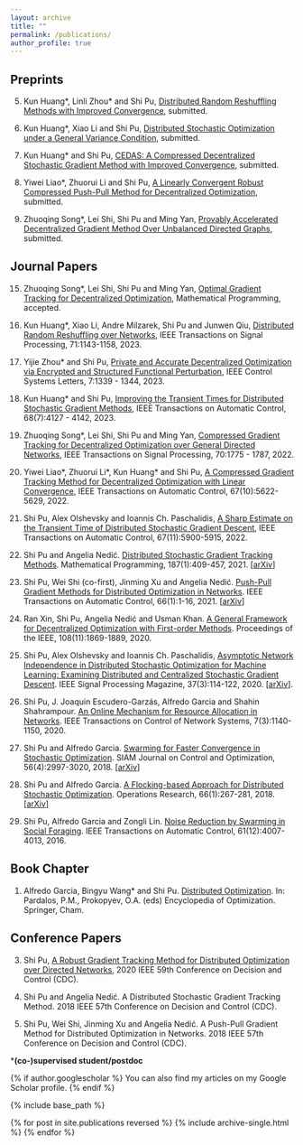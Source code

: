 ```yaml
---
layout: archive
title: ""
permalink: /publications/
author_profile: true
---
```


Preprints
----
5. Kun Huang\*, Linli Zhou\* and Shi Pu, [Distributed Random Reshuffling Methods with Improved Convergence](https://arxiv.org/abs/2306.12037), submitted.

4. Kun Huang*, Xiao Li and Shi Pu, [Distributed Stochastic Optimization under a General Variance Condition](https://arxiv.org/abs/2301.12677), submitted.

3. Kun Huang* and Shi Pu, [CEDAS: A Compressed Decentralized Stochastic Gradient Method with Improved Convergence](https://arxiv.org/abs/2301.05872), submitted.

2. Yiwei Liao*, Zhuorui Li and Shi Pu, [A Linearly Convergent Robust Compressed Push-Pull Method for Decentralized Optimization](https://arxiv.org/abs/2303.07091), submitted.

1. Zhuoqing Song*, Lei Shi, Shi Pu and Ming Yan, [Provably Accelerated Decentralized Gradient Method Over Unbalanced Directed Graphs](https://arxiv.org/pdf/2107.12065.pdf), submitted.

Journal Papers
----
15. Zhuoqing Song*, Lei Shi, Shi Pu and Ming Yan, [Optimal Gradient Tracking for Decentralized Optimization](https://arxiv.org/pdf/2110.05282.pdf), Mathematical Programming, accepted.

14. Kun Huang*, Xiao Li, Andre Milzarek, Shi Pu and Junwen Qiu, [Distributed Random Reshuffling over Networks](https://arxiv.org/pdf/2112.15287.pdf), IEEE Transactions on Signal Processing, 71:1143-1158, 2023.

13. Yijie Zhou* and Shi Pu, [Private and Accurate Decentralized Optimization via Encrypted and Structured Functional Perturbation](https://arxiv.org/pdf/2209.01756.pdf), IEEE Control Systems Letters, 7:1339 - 1344, 2023.

12. Kun Huang* and Shi Pu, [Improving the Transient Times for Distributed Stochastic Gradient Methods](https://ieeexplore.ieee.org/document/9865230), IEEE Transactions on Automatic Control, 68(7):4127 - 4142, 2023.

11. Zhuoqing Song*, Lei Shi, Shi Pu and Ming Yan, [Compressed Gradient Tracking for Decentralized Optimization over General Directed Networks](https://ieeexplore.ieee.org/abstract/document/9737402), IEEE Transactions on Signal Processing, 70:1775 - 1787, 2022.

10. Yiwei Liao\*,  Zhuorui Li\*, Kun Huang* and Shi Pu, [A Compressed Gradient Tracking Method for Decentralized Optimization with Linear Convergence](https://ieeexplore.ieee.org/abstract/document/9789732), IEEE Transactions on Automatic Control, 67(10):5622-5629, 2022.

9. Shi Pu, Alex Olshevsky and Ioannis Ch. Paschalidis, [A Sharp Estimate on the Transient Time of Distributed Stochastic Gradient Descent](https://ieeexplore.ieee.org/abstract/document/9609587), IEEE Transactions on Automatic Control, 67(11):5900-5915, 2022.

8. Shi Pu and Angelia Nedić. [Distributed Stochastic Gradient Tracking Methods](https://link.springer.com/article/10.1007/s10107-020-01487-0). Mathematical Programming, 187(1):409-457, 2021. [[arXiv](https://arxiv.org/pdf/1805.11454.pdf)]

7. Shi Pu, Wei Shi (co-first), Jinming Xu and Angelia Nedić. [Push-Pull Gradient Methods for Distributed Optimization in Networks](https://ieeexplore.ieee.org/abstract/document/8988200). IEEE Transactions on Automatic Control, 66(1):1-16, 2021. [[arXiv](https://arxiv.org/pdf/1810.06653.pdf)]

6. Ran Xin, Shi Pu, Angelia Nedić and Usman Khan. [A General Framework for Decentralized Optimization with First-order Methods](https://ieeexplore.ieee.org/abstract/document/9241497). Proceedings of the IEEE, 108(11):1869-1889, 2020.

5. Shi Pu, Alex Olshevsky and Ioannis Ch. Paschalidis, [Asymptotic Network Independence in Distributed Stochastic Optimization for Machine Learning: Examining Distributed and Centralized Stochastic Gradient Descent](https://ieeexplore.ieee.org/abstract/document/9084351). IEEE Signal Processing Magazine, 37(3):114-122, 2020. [[arXiv](https://arxiv.org/pdf/1906.12345.pdf)].

4. Shi Pu, J. Joaquin Escudero-Garzás, Alfredo Garcia and Shahin Shahrampour. [An Online Mechanism for Resource Allocation in Networks](https://ieeexplore.ieee.org/abstract/document/8950126). IEEE Transactions on Control of Network Systems, 7(3):1140-1150, 2020.

3. Shi Pu and Alfredo Garcia. [Swarming for Faster Convergence in Stochastic Optimization](https://epubs.siam.org/doi/abs/10.1137/17M1111085). SIAM Journal on Control and Optimization, 56(4):2997-3020, 2018. [[arXiv](https://arxiv.org/pdf/1806.04207.pdf)]

2. Shi Pu and Alfredo Garcia. [A Flocking-based Approach for Distributed Stochastic Optimization](https://pubsonline.informs.org/doi/abs/10.1287/opre.2017.1666). Operations Research, 66(1):267-281, 2018. [[arXiv](https://arxiv.org/pdf/1709.07085.pdf)]

1. Shi Pu, Alfredo Garcia and Zongli Lin. [Noise Reduction by Swarming in Social Foraging](https://ieeexplore.ieee.org/abstract/document/7406677). IEEE Transactions on Automatic Control, 61(12):4007-4013, 2016.

Book Chapter
----
1. Alfredo Garcia, Bingyu Wang\* and Shi Pu. [Distributed Optimization](https://link.springer.com/referenceworkentry/10.1007/978-3-030-54621-2_809-1). In: Pardalos, P.M., Prokopyev, O.A. (eds) Encyclopedia of Optimization. Springer, Cham.

Conference Papers
----
3. Shi Pu, [A Robust Gradient Tracking Method for Distributed Optimization over Directed Networks](https://ieeexplore.ieee.org/abstract/document/9303917), 2020 IEEE 59th Conference on Decision and Control (CDC).

2. Shi Pu and Angelia Nedić. A Distributed Stochastic Gradient Tracking Method. 2018 IEEE 57th Conference on Decision and Control (CDC).

1. Shi Pu, Wei Shi, Jinming Xu and Angelia Nedić. A Push-Pull Gradient Method for Distributed Optimization in Networks. 2018 IEEE 57th Conference on Decision and Control (CDC). 

***(co-)supervised student/postdoc**


{% if author.googlescholar %} You can also find my articles on my Google Scholar profile. {% endif %}

{% include base_path %}

{% for post in site.publications reversed %} {% include archive-single.html %} {% endfor %}
